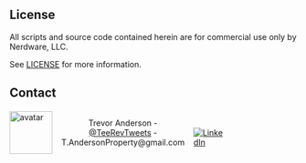 ## License

All scripts and source code contained herein are for commercial use only by Nerdware, LLC.

See [LICENSE](/LICENSE) for more information.

## Contact

<div style="width:75%; display:flex; flex-direction:row; align-items:center; justify-content:space-between;">
  <img src="https://images.weserv.nl/?url=avatars.githubusercontent.com/u/43518091?v=4&h=75&w=75&fit=cover&mask=circle" height="75" width="75" alt="avatar" />
  <span style="text-align:center; margin: 0 10px 0 10px;">
    <span>Trevor Anderson</span>
    <span> - </span>
    <a href="https://twitter.com/teerevtweets">@TeeRevTweets</a>
    <span> - </span>
    <span>T.AndersonProperty@gmail.com</span>
  </span>
  <div style="height:auto;">
    <br> <!-- bump the LinkedIn btn down to be centered inline -->

[![LinkedIn](https://img.shields.io/badge/LinkedIn-0077B5?logo=linkedin&logoColor=white)](https://www.linkedin.com/in/trevor-anderson-3a3b0392/)

  </div>
</div>
